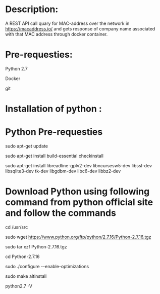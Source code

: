 #  Description:

A REST API call quary for MAC-address over the network in  https://macaddress.io/  and gets response of company name associated with that MAC address through docker container.

#  Pre-requesties:

Python 2.7

Docker

git


#  Installation of python :

#    Python Pre-requesties

sudo apt-get update

sudo apt-get install build-essential checkinstall

sudo apt-get install libreadline-gplv2-dev libncursesw5-dev libssl-dev libsqlite3-dev tk-dev libgdbm-dev libc6-dev libbz2-dev

#     Download Python using following command from python official site and follow the commands

cd /usr/src

sudo wget https://www.python.org/ftp/python/2.7.16/Python-2.7.16.tgz

sudo tar xzf Python-2.7.16.tgz

cd Python-2.7.16

sudo ./configure --enable-optimizations

sudo make altinstall

python2.7 -V
